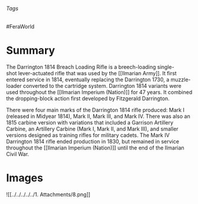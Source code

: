 ###### Tags

#FeraWorld

# Summary

The Darrington 1814 Breach Loading Rifle is a breech-loading single-shot lever-actuated rifle that was used by the [[Ilmarian Army]]. It first entered service in 1814, eventually replacing the Darrington 1730, a muzzle-loader converted to the cartridge system. Darrington 1814 variants were used throughout the [[Ilmarian Imperium (Nation)]] for 47 years. It combined the dropping-block action first developed by Fitzgerald Darrington.

There were four main marks of the Darrington 1814 rifle produced: Mark I (released in Midyear 1814), Mark II, Mark III, and Mark IV. There was also an 1815 carbine version with variations that included a Garrison Artillery Carbine, an Artillery Carbine (Mark I, Mark II, and Mark III), and smaller versions designed as training rifles for military cadets. The Mark IV Darrington 1814 rifle ended production in 1830, but remained in service throughout the [[Ilmarian Imperium (Nation)]] until the end of the Ilmarian Civil War.

# Images
![[../../../../../1. Attachments/8.png]]